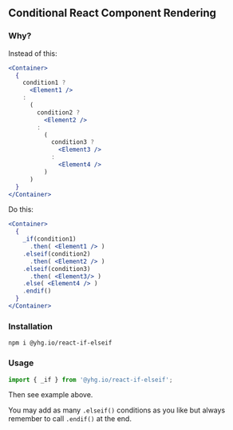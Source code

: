 ## Conditional React Component Rendering

### Why?
Instead of this:
```jsx
<Container>
  {
    condition1 ?
      <Element1 />
    :
      (
        condition2 ?
          <Element2 />
        :
          (
            condition3 ?
              <Element3 />
            :
              <Element4 />
          )
      )
  }
</Container>
```

Do this:
```jsx
<Container>
  {
    _if(condition1)
      .then( <Element1 /> )
    .elseif(condition2)
      .then( <Element2 /> )
    .elseif(condition3)
      .then( <Element3/> )
    .else( <Element4 /> )
    .endif()
  }
</Container>
```

### Installation
```
npm i @yhg.io/react-if-elseif
```

### Usage
```jsx
import { _if } from '@yhg.io/react-if-elseif';
```
Then see example above.

You may add as many `.elseif()` conditions as you like but always remember to call `.endif()` at the end.
